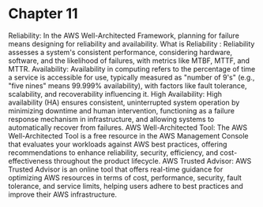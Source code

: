 # Chapter 11
Reliability: In the AWS Well-Architected Framework, planning for failure means designing for reliability and availability.
What is Reliability : Reliability assesses a system's consistent performance, considering hardware, software, and the likelihood of failures, with metrics like MTBF, MTTF, and MTTR.
Availability: Availability in computing refers to the percentage of time a service is accessible for use, typically measured as "number of 9's" (e.g., "five nines" means 99.999% availability), with factors like fault tolerance, scalability, and recoverability influencing it.
High Availability: High availability (HA) ensures consistent, uninterrupted system operation by minimizing downtime and human intervention, functioning as a failure response mechanism in infrastructure, and allowing systems to automatically recover from failures.
AWS Well-Architected Tool: The AWS Well-Architected Tool is a free resource in the AWS Management Console that evaluates your workloads against AWS best practices, offering recommendations to enhance reliability, security, efficiency, and cost-effectiveness throughout the product lifecycle.
AWS Trusted Advisor: AWS Trusted Advisor is an online tool that offers real-time guidance for optimizing AWS resources in terms of cost, performance, security, fault tolerance, and service limits, helping users adhere to best practices and improve their AWS infrastructure.
